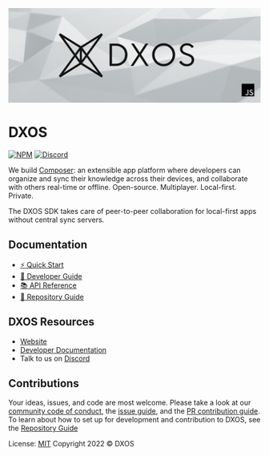 ![DXOS](./docs/content/assets/images/github-repo-banner.png)

# DXOS

<!-- [![MIT License](https://img.shields.io/npm/l/@dxos/client)](https://github.com/dxos/dxos/blob/main/LICENSE) -->
<!-- [![CI](https://img.shields.io/circleci/build/gh/dxos/dxos/main?style=flat&token=dfa4d4d2d6b8a794bcb5f5772096beb2006cdfa8)](https://circleci.com/gh/dxos/dxos) -->
<!-- ![Netlify Status](https://img.shields.io/netlify/847d26d2-ec3b-4f2e-ac3b-caee7fe6e7bc) -->
<!-- [![codecov](https://img.shields.io/codecov/c/github/dxos/dxos?token=CLO9PHX2PQ)](https://codecov.io/gh/dxos/dxos) -->
<!-- ![Node](https://img.shields.io/node/v/@dxos/client) -->
[![NPM](https://img.shields.io/npm/v/@dxos/client/latest)](https://www.npmjs.com/package/@dxos/client)
[![Discord](https://img.shields.io/discord/837138313172353095?label=discord)](https://discord.com/channels/837138313172353095)

We build [Composer](https://composer.space): an extensible app platform where developers can organize and sync their knowledge across their devices, and collaborate with others real-time or offline. Open-source. Multiplayer. Local-first. Private.

The DXOS SDK takes care of peer-to-peer collaboration for local-first apps without central sync servers.

## Documentation

- [⚡️ Quick Start](https://docs.dxos.org/guide/getting-started.html)
- [📖 Developer Guide](https://docs.dxos.org/guide)
- [📚 API Reference](https://docs.dxos.org/api)
- [🔧 Repository Guide](https://github.com/dxos/dxos/tree/main/REPOSITORY_GUIDE.md)

## DXOS Resources

- [Website](https://dxos.org)
- [Developer Documentation](https://docs.dxos.org)
- Talk to us on [Discord](https://discord.gg/eXVfryv3sW)

## Contributions

Your ideas, issues, and code are most welcome. Please take a look at our [community code of conduct](https://github.com/dxos/dxos/blob/main/CODE_OF_CONDUCT.md), the [issue guide](https://github.com/dxos/dxos/blob/main/CONTRIBUTING.md#submitting-issues), and the [PR contribution guide](https://github.com/dxos/dxos/blob/main/CONTRIBUTING.md#submitting-prs). To learn about how to set up for development and contribution to DXOS, see the [Repository Guide](https://github.com/dxos/dxos/tree/main/REPOSITORY_GUIDE.md)

License: [MIT](./LICENSE) Copyright 2022 © DXOS
